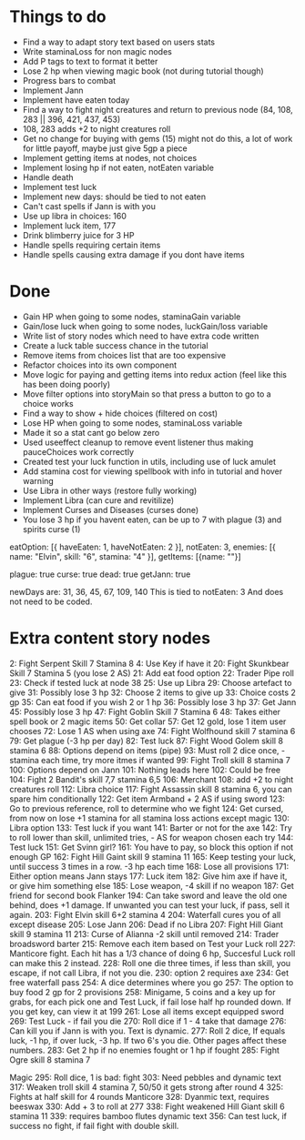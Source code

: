 # Things to do
<ul>
  <li>Find a way to adapt story text based on users stats</li>
  <li>Write staminaLoss for non magic nodes</li>
  <li>Add P tags to text to format it better</li>
  <li>Lose 2 hp when viewing magic book (not during tutorial though)</li>
  <li>Progress bars to combat</li>
  <li>Implement Jann</li>
  <li>Implement have eaten today</li>
  <li>Find a way to fight night creatures and return to previous node (84, 108, 283 || 396, 421, 437, 453)</li>
  <li>108, 283 adds +2 to night creatures roll</li>
  <li>Get no change for buying with gems (15) might not do this, a lot of work for little payoff, maybe just give 5gp a piece</li>
  <li>Implement getting items at nodes, not choices</li>
  <li>Implement losing hp if not eaten, notEaten variable</li>
  <li>Handle death</li>
  <li>Implement test luck</li>
  <li>Implement new days: should be tied to not eaten</li>
  <li>Can't cast spells if Jann is with you</li>
  <li>Use up libra in choices: 160</li>
  <li>Implement luck item, 177</li>
  <li>Drink blimberry juice for 3 HP</li>
  <li>Handle spells requiring certain items</li>
  <li>Handle spells causing extra damage if you dont have items</li>
</ul>

# Done
<ul>
  <li>Gain HP when going to some nodes, staminaGain variable</li>
  <li>Gain/lose luck when going to some nodes, luckGain/loss variable</li>
  <li>Write list of story nodes which need to have extra code written</li>
  <li>Create a luck table success chance in the tutorial</li>
  <li>Remove items from choices list that are too expensive</li>
  <li>Refactor choices into its own component</li>
  <li>Move logic for paying and getting items into redux action (feel like this has been doing poorly)</li>
  <li>Move filter options into storyMain so that press a button to go to a choice works</li>
  <li>Find a way to show + hide choices (filtered on cost)</li>
  <li>Lose HP when going to some nodes, staminaLoss variable</li>
  <li>Made it so a stat cant go below zero</li>
  <li>Used useeffect cleanup to remove event listener thus making pauceChoices work correctly</li>
  <li>Created test your luck function in utils, including use of luck amulet</li>
  <li>Add stamina cost for viewing spellbook with info in tutorial and hover warning</li>
  <li>Use Libra in other ways (restore fully working)</li>
  <li>Implement Libra (can cure and revitilize)</li>
  <li>Implement Curses and Diseases (curses done)</li>
  <li>You lose 3 hp if you havent eaten, can be up to 7 with plague (3) and spirits curse (1)</li>
</ul>

eatOption: [{ haveEaten: 1, haveNotEaten: 2 }],
notEaten: 3,
enemies: [{ name: "Elvin", skill: "6", stamina: "4" }],
getItems: [{name: ""}]

plague: true
curse: true
dead: true
getJann: true

newDays are: 31, 36, 45, 67, 109, 140
This is tied to notEaten: 3
And does not need to be coded.

# Extra content story nodes
2: Fight Serpent Skill 7 Stamina 8
4: Use Key if have it
20: Fight Skunkbear Skill 7 Stamina 5 (you lose 2 AS)
21: Add eat food option
22: Trader Pipe roll
23: Check if tested luck at node 38
25: Use up Libra
29: Choose artefact to give
31: Possibly lose 3 hp
32: Choose 2 items to give up
33: Choice costs 2 gp
35: Can eat food if you wish 2 or 1 hp
36: Possibly lose 3 hp
37: Get Jann
45: Possibly lose 3 hp
47: Fight Goblin Skill 7 Stamina 6
48: Takes either spell book or 2 magic items
50: Get collar
57: Get 12 gold, lose 1 item user chooses
72: Lose 1 AS when using axe
74: Fight Wolfhound skill 7 stamina 6
79: Get plague (-3 hp per day)
82: Test luck
87: Fight Wood Golem skill 8 stamina 6
88: Options depend on items (pipe)
93: Must roll 2 dice once, - stamina each time, try more itmes if wanted
99: Fight Troll skill 8 stamina 7
100: Options depend on Jann
101: Nothing leads here
102: Could be free
104: Fight 2 Bandit's skill 7,7 stamina 6,5
106: Merchant
108: add +2 to night creatures roll
112: Libra choice
117: Fight Assassin skill 8 stamina 6, you can spare him conditionally
122: Get item Armband + 2 AS if using sword
123: Go to previous reference, roll to determine who we fight
124: Get cursed, from now on lose +1 stamina for all stamina loss actions except magic
130: Libra option
133: Test luck if you want
141: Barter or not for the axe
142: Try to roll lower than skill, unlimited tries, - AS for weapon chosen each try
144: Test luck
151: Get Svinn girl? 
161: You have to pay, so block this option if not enough GP
162: Fight Hill Gaint skill 9 stamina 11
165: Keep testing your luck, until success 3 times in a row. -3 hp each time
168: Lose all provisions
171: Either option means Jann stays
177: Luck item
182: Give him axe if have it, or give him something else
185: Lose weapon, -4 skill if no weapon
187: Get friend for second book Flanker
194: Can take sword and leave the old one behind, does +1 damage. If unwanted you can test your luck, if pass, sell it again. 
203: Fight Elvin skill 6+2 stamina 4
204: Waterfall cures you of all except disease
205: Lose Jann
206: Dead if no Libra
207: Fight Hill Giant skill 9 stamina 11
213: Curse of Alianna -2 skill until removed
214: Trader broadsword barter
215: Remove each item based on Test your Luck roll
227: Manticore fight. Each hit has a 1/3 chance of doing 6 hp, Succesful Luck roll can make this 2 instead.
228: Roll one die three times, if less than skill, you escape, if not call Libra, if not you die.
230: option 2 requires axe
234: Get free waterfall pass
254: A dice determines where you go
257: The option to buy food 2 gp for 2 provisions
258: Minigame, 5 coins and a key up for grabs, for each pick one and Test Luck, if fail lose half hp rounded down. If you get key, can view it at 199
261: Lose all items except equipped sword
269: Test Luck - if fail you die
270: Roll dice if 1 - 4 take that damage
276: Can kill you if Jann is with you. Text is dynamic.
277: Roll 2 dice, If equals luck, -1 hp, if over luck, -3 hp. If two 6's you die. Other pages affect these numbers.
283: Get 2 hp if no enemies fought or 1 hp if fought
285: Fight Ogre skill 8 stamina 7

Magic
295: Roll dice, 1 is bad: fight
303: Need pebbles and dynamic text
317: Weaken troll skill 4 stamina 7, 50/50 it gets strong after round 4
325: Fights at half skill for 4 rounds Manticore
328: Dyanmic text, requires beeswax
330: Add + 3 to roll at 277
338: Fight weakened Hill Giant skill 6 stamina 11
339: requires bamboo flutes dynamic text
356: Can test luck, if success no fight, if fail fight with double skill.